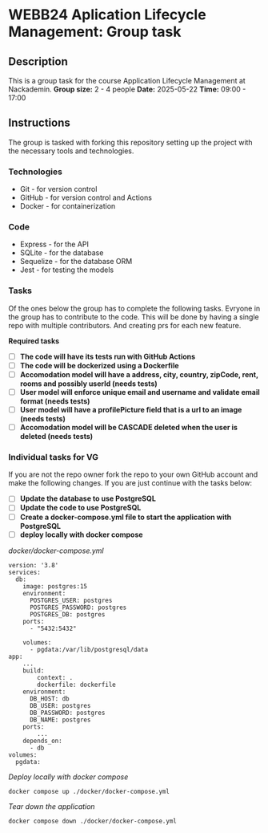 # WEBB24 Aplication Lifecycle Management: Group task  

## Description

This is a group task for the course Application Lifecycle Management at Nackademin.
**Group size:** 2 - 4 people
**Date:** 2025-05-22
**Time:** 09:00 - 17:00


## Instructions
The group is tasked with forking this repository setting up the project with the necessary tools and technologies.

### Technologies
- Git - for version control
- GitHub - for version control and Actions
- Docker - for containerization


### Code

- Express - for the API
- SQLite - for the database
- Sequelize - for the database ORM
- Jest - for testing the models


### Tasks
Of the ones below the group has to complete the following tasks. Evryone in the group has to contribute to the code. This will be done by having a single repo with multiple contributors. And creating prs for each new feature.

**Required tasks**
- [ ] **The code will have its tests run with GitHub Actions**
- [ ] **The code will be dockerized using a Dockerfile**
- [ ] **Accomodation model will have a address, city, country, zipCode, rent, rooms and possibly userId (needs tests)**
- [ ] **User model will enforce unique email and username and validate email format (needs tests)**
- [ ] **User model will have a profilePicture field that is a url to an image (needs tests)**
- [ ] **Accomodation model will be CASCADE deleted when the user is deleted (needs tests)**

### Individual tasks for VG
If you are not the repo owner fork the repo to your own GitHub account and make the following changes. If you are just continue with the tasks below:
- [ ] **Update the database to use PostgreSQL**
- [ ] **Update the code to use PostgreSQL**
- [ ] **Create a docker-compose.yml file to start the application with PostgreSQL**
- [ ] **deploy locally with docker compose**

*docker/docker-compose.yml*
```
version: '3.8'
services:
  db:
    image: postgres:15
    environment:
      POSTGRES_USER: postgres
      POSTGRES_PASSWORD: postgres
      POSTGRES_DB: postgres
    ports:
      - "5432:5432"

    volumes:
      - pgdata:/var/lib/postgresql/data
app:
    ...
    build:
        context: .
        dockerfile: dockerfile
    environment:
      DB_HOST: db
      DB_USER: postgres
      DB_PASSWORD: postgres
      DB_NAME: postgres
    ports:
        ...
    depends_on:
      - db
volumes:
  pgdata:
```

*Deploy locally with docker compose*
```
docker compose up ./docker/docker-compose.yml
```

*Tear down the application*
```
docker compose down ./docker/docker-compose.yml
```